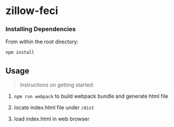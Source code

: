 # zillow-feci



### Installing Dependencies

From within the root directory:

```sh
npm install
```
## Usage

> Instructions on getting started:

1) `npm run webpack` to build webpack bundle and generate html file

2) locate index.html file under `/dist`

3) load index.html in web browser

